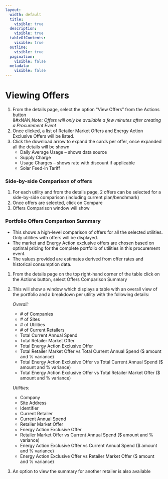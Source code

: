 ```yaml
---
layout:
  width: default
  title:
    visible: true
  description:
    visible: true
  tableOfContents:
    visible: true
  outline:
    visible: true
  pagination:
    visible: false
  metadata:
    visible: false
---
```


# Viewing Offers

1. From the details page, select the option “View Offers” from the Actions button\
   &#xNAN;_&#x4E;ote: Offers will only be available a few minutes after creating a Procurement Event_
2. Once clicked, a list of Retailer Market Offers and Energy Action Exclusive Offers will be listed.
3. Click the download arrow to expand the cards per offer, once expanded all the details will be shown
   * Daily Average Usage – shows data source
   * Supply Charge
   * Usage Charges – shows rate with discount if applicable
   * Solar Feed-in Tariff

### Side-by-side Comparison of offers

1. For each utility and from the details page, 2 offers can be selected for a side-by-side comparison (including current plan/benchmark)
2. Once offers are selected, click on Compare
3. Offers Comparison window will show

### Portfolio Offers Comparison Summary

* This shows a high-level comparison of offers for all the selected utilities. Only utilities with offers will be displayed.
* The market and Energy Action exclusive offers are chosen based on optimal pricing for the complete portfolio of utilities in this procurement event.
* The values provided are estimates derived from offer rates and historical consumption data.

1. From the details page on the top right-hand corner of the table click on the Actions button, select Offers Comparison Summary
2.  This will show a window which displays a table with an overall view of the portfolio and a breakdown per utility with the following details:

    _Overall:_

    * \# of Companies
    * \# of Sites
    * \# of Utilities
    * \# of Current Retailers
    * Total Current Annual Spend
    * Total Retailer Market Offer
    * Total Energy Action Exclusive Offer
    * Total Retailer Market Offer vs Total Current Annual Spend ($ amount and % variance)
    * Total Energy Action Exclusive Offer vs Total Current Annual Spend ($ amount and % variance)
    * Total Energy Action Exclusive Offer vs Total Retailer Market Offer ($ amount and % variance)

    _Utilities:_

    * Company
    * Site Address
    * Identifier
    * Current Retailer
    * Current Annual Spend
    * Retailer Market Offer
    * Energy Action Exclusive Offer
    * Retailer Market Offer vs Current Annual Spend ($ amount and % variance)
    * Energy Action Exclusive Offer vs Current Annual Spend ($ amount and % variance)
    * Energy Action Exclusive Offer vs Retailer Market Offer ($ amount and % variance)
3. An option to view the summary for another retailer is also available
